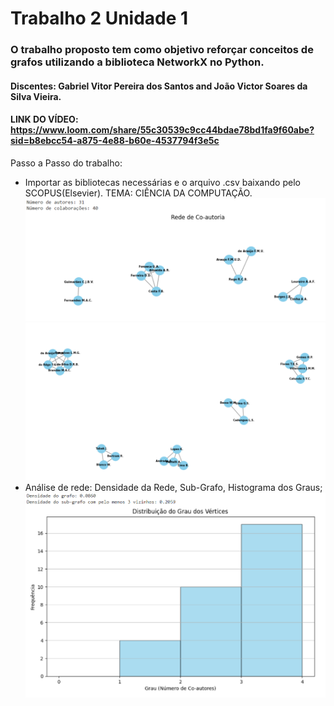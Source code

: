 # Trabalho 2 Unidade 1
### O trabalho proposto tem como objetivo reforçar conceitos de grafos utilizando a biblioteca NetworkX no Python.

#### Discentes: Gabriel Vitor Pereira dos Santos and João Victor Soares da Silva Vieira.
#### LINK DO VÍDEO: https://www.loom.com/share/55c30539c9cc44bdae78bd1fa9f60abe?sid=b8ebcc54-a875-4e88-b60e-4537794f3e5c

Passo a Passo do trabalho:

* Importar as bibliotecas necessárias e o arquivo .csv baixando pelo SCOPUS(Elsevier). TEMA: CIÊNCIA DA COMPUTAÇÃO.
![Local Image](./images/image1.png)
![Local Image](./images/image2.png)
*  Análise de rede: Densidade da Rede, Sub-Grafo, Histograma dos Graus;
![Local Image](./images/image3.png)
